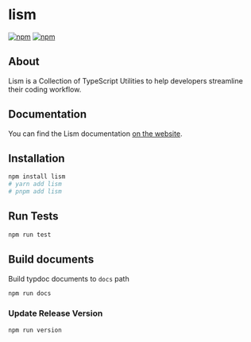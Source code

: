 # lism

[![npm](https://img.shields.io/npm/v/lism)](https://www.npmjs.com/package/lism)
[![npm](https://img.shields.io/npm/l/lism)](https://www.npmjs.com/package/lism)

## About

Lism is a Collection of TypeScript Utilities to help developers streamline their coding workflow.

## Documentation

You can find the Lism documentation [on the website](https://dragmove.github.io/lism).

## Installation

```sh
npm install lism
# yarn add lism
# pnpm add lism
```

## Run Tests

```sh
npm run test
```

## Build documents

Build typdoc documents to `docs` path

```sh
npm run docs
```

### Update Release Version

```sh
npm run version
```
